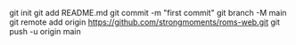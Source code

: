 git init
git add README.md
git commit -m "first commit"
git branch -M main
git remote add origin https://github.com/strongmoments/roms-web.git
git push -u origin main
